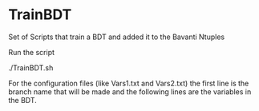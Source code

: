 TrainBDT
========

Set of Scripts that train a BDT and added it to the Bavanti Ntuples

Run the script

./TrainBDT.sh

For the configuration files (like Vars1.txt and Vars2.txt) the first line is the branch name that will be made and the following lines are the variables in the BDT.